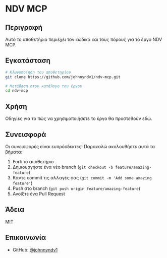 # NDV MCP

## Περιγραφή
Αυτό το αποθετήριο περιέχει τον κώδικα και τους πόρους για το έργο NDV MCP.

## Εγκατάσταση
```bash
# Κλωνοποίηση του αποθετηρίου
git clone https://github.com/johnnyndv1/ndv-mcp.git

# Μετάβαση στον κατάλογο του έργου
cd ndv-mcp
```

## Χρήση
Οδηγίες για το πώς να χρησιμοποιήσετε το έργο θα προστεθούν εδώ.

## Συνεισφορά
Οι συνεισφορές είναι ευπρόσδεκτες! Παρακαλώ ακολουθήστε αυτά τα βήματα:
1. Fork το αποθετήριο
2. Δημιουργήστε ένα νέο branch (`git checkout -b feature/amazing-feature`)
3. Κάντε commit τις αλλαγές σας (`git commit -m 'Add some amazing feature'`)
4. Push στο branch (`git push origin feature/amazing-feature`)
5. Ανοίξτε ένα Pull Request

## Άδεια
[MIT](https://choosealicense.com/licenses/mit/)

## Επικοινωνία
- GitHub: [@johnnyndv1](https://github.com/johnnyndv1)